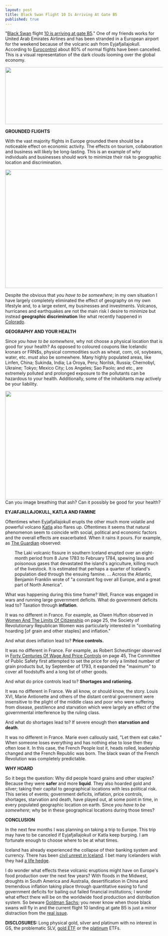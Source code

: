 ```yaml
---
layout: post
title: Black Swan Flight 10 Is Arriving At Gate B5
published: true
---
```

<p>"<a title="black swan" href="http://www.runtogold.com/2010/04/black-swan-gate-b5/" target="_blank">Black Swan</a> flight <a title="10b-5" href="http://en.wikipedia.org/wiki/SEC_Rule_10b-5" target="_blank">10 is arriving at gate B5</a>." One of my friends works for United Arab Emirates Airlines and has been stranded in a European airport for the weekend because of the volcanic ash from Eyjafjallajokull.  According to <a title="eurocontrol" href="http://www.eurocontrol.int/corporate/public/news/20100418_air_traffic_situation_1230.html" target="_blank">Eurocontrol</a> about 80% of normal flights have been cancelled.  This is a visual representation of the dark clouds looming over the global economy.<img src="{{ site.baseurl }}/images/180410.jpg" border="0" alt="" width="1" height="1" /><img src="{{ site.baseurl }}/images/1804101.jpg" border="0" alt="" width="1" height="1" /></p>
<p><img class="aligncenter" title="eurocontrol" src="{{ site.baseurl }}/images/eurocontrol.jpg" alt="" width="520" height="182" /></p>
<p><strong>GROUNDED FLIGHTS</strong></p>
<p>With the vast majority flights in Europe grounded there should be a noticeable effect on economic activity.  The effects on tourism, collaboration and business will likely be long-lasting.  This is an example of why individuals and businesses should work to minimize their risk to geographic location and discrimination.</p>
<p><img class="aligncenter" title="grounded european flights" src="{{ site.baseurl }}/images/grounded-european-flights.jpg" alt="" width="520" height="378" /></p>
<p>Despite the obvious that <em>you have to be somewhere</em>; in my own situation I have largely completely eliminated the effect of geography on my own lifestyle and, to a large extent, my businesses and investments.  Volcanos, hurricanes and earthquakes are not the main risk I desire to minimize but instead <strong>geographic discrimination</strong> like what recently happened in <a title="colorado affiliate marketing" href="http://www.howtovanish.com/2010/03/state-of-colorado-jobs/" target="_blank">Colorado</a>.</p>
<p><strong>GEOGRAPHY AND YOUR HEALTH</strong></p>
<p>Since <em>you have to be somewhere</em>, why not choose a physical location that is good for your health?  As opposed to coloured coupons like Icelandic kronars or FRN$s, physical commodities such as wheat, corn, oil, soybeans, water, etc. must also be somewhere.  Many highly populated areas, like Linfen, China; Sukinda, India; La Oroya, Peru; Norilsk, Russia; Chernobyl, Ukraine; Tokyo; Mexico City; Los Angeles; Sao Paolo; and etc., are extremely polluted and prolonged exposure to the pollutants can be hazardous to your health.  Additionally, some of the inhabitants may actively be your liability.</p>
<p><img class="aligncenter" title="volcano ash car" src="{{ site.baseurl }}/images/volcano-ash-car.jpg" alt="" width="520" height="346" />Can you image breathing that ash?  Can it possibly be good for your health?</p>
<p><strong>EYJAFJALLAJOKULL, KATLA AND FAMINE</strong></p>
<p>Oftentimes when Eyjafjallajokull erupts the other much more volatile and powerful volcano <a title="katla" href="http://en.wikipedia.org/wiki/Katla" target="_blank">Katla</a> also flares up.  Oftentimes it seems that natural phenomenon seem to coincide with social, political and economic factors and the overall effects are exacerbated.  When it rains it pours.  For example, as <a title="the guardian" href="http://www.guardian.co.uk/world/2010/apr/15/iceland-volcano-weather-french-revolution" target="_blank">The Guardian</a> observed:</p>
<p style="padding-left: 30px;">The Laki volcanic fissure in southern Iceland erupted over an eight-month period from 8 June 1783 to February 1784, spewing lava and poisonous gases that devastated the island's agriculture, killing much of the livestock. It is estimated that perhaps a quarter of Iceland's population died through the ensuing famine. ... Across the Atlantic, Benjamin Franklin wrote of "a constant fog over all Europe, and a great part of North America".</p>
<p>What was happening during this time frame?  Well, France was engaged in wars and running large government deficits.  What do government deficits lead to?  Taxation through <strong>inflation</strong>.</p>
<p>It was no different in France.  For example, as Olwen Hufton observed in <a title="women and the limits of citizenship" href="http://www.runtogold.com/womenandthelimitsofcitizenshipbook" target="_blank">Women And The Limits Of Citizenship</a> on page 25, the Society of Revolutionary Republican Women was particularly interested in "combating hoarding [of grain and other staples] and inflation."</p>
<p>And what does inflation lead to?  <strong>Price controls.</strong></p>
<p>It was no different in France.  For example, as Robert Scheuttinger observed in <a title="forty centuries of wage and price controls" href="http://www.runtogold.com/fourtycenturiesofpricecontrolsbook" target="_blank">Forty Centuries Of Wage And Price Controls</a> on page 45, The Committee of Public Safety first attempted to set the price for only a limited number of grain products but, by September of 1793, it expanded the "maximum" to cover all foodstuffs and a long list of other goods.</p>
<p>And what do price controls lead to?  <strong>Shortages and rationing.</strong></p>
<p>It was no different in France.  We all know, or should know, the story.  Louis XVI, Marie Antionette and others of the distant central government were insensitive to the plight of the middle class and poor who were suffering from disease, pestilence and starvation which were largely an effect of the governmental interference by the ruling class.</p>
<p>And what do shortages lead to?  If severe enough then <strong>starvation and death</strong>.</p>
<p>It was no different in France.  Marie even callously said, "Let them eat cake."  When someone loses everything and has nothing else to lose then they often lose it.  In this case, the French People lost it, heads rolled, leadership changed and the French Republic was born.  The black swan of the French Revolution was completely predictable.</p>
<p><strong>WHY HOARD</strong></p>
<p>So it begs the question:  Why did people hoard grains and other staples?  Because they were <strong>safer</strong> and more <strong>liquid</strong>.  They also hoarded gold and silver; taking their capital to geographical locations with less political risk.  This series of events; government deficits, inflation, price controls, shortages, starvation and death, have played out, at some point in time, in every populated geographic location on earth.  Since <em>you have to be somewhere</em>; why be in these geographical locations during those times?</p>
<p><strong>CONCLUSION</strong></p>
<p>In the next few months I was planning on taking a trip to Europe.  This trip may have to be canceled if Eyjafjallajokull or Katla keep burping.  I am fortunate enough to choose where to be at what times.</p>
<p>Iceland has already experienced the collapse of their banking system and currency.  There has been <a title="civil unrest in iceland" href="http://www.runtogold.com/2008/11/civil-unrest-in-iceland/" target="_blank">civil unrest in Iceland</a>.  I bet many Icelanders wish they had <a title="a life hedge" href="http://www.runtogold.com/2010/04/gold-upleg-move-stars/#LIFE-HEDGE" target="_blank">a life hedge</a>.</p>
<p>I do wonder what effects these volcanic eruptions might have on Europe's food production over the next few years?  With floods in the Midwest, droughts in South America and Australia, desertification in China and tremendous inflation taking place through quantitative easing to fund government deficits for bailing out failed financial institutions; I wonder what effect there will be on the worldwide food production and distribution system.  So beware <a title="goldman sachs" href="http://www.runtogold.com/2009/12/gunning-for-goldman-sachs-gangbangers/" target="_blank">Goldman Sachs</a>; you never know when those black swans will fly in and the current flight 10 landing at gate B5 is just a minor distraction from the <a title="gold price suppression scheme" href="http://www.runtogold.com/2005/09/goldrush-21/" target="_blank">real issue</a>.</p>
<p><strong>DISCLOSURES: </strong>Long physical gold, silver and platinum with no interest in GS, the problematic SLV, <a title="gld etf" href="http://www.runtogold.com/2009/02/another-problem-with-the-gld-etf/" target="_blank">gold ETF</a> or the <a title="platinum" href="http://www.runtogold.com/2010/01/is-platinum-overvalued/" target="_blank">platinum</a> ETFs.</p>
